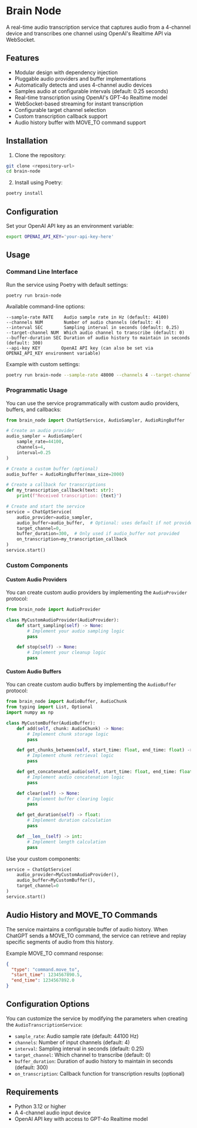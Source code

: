 # Brain Node

A real-time audio transcription service that captures audio from a 4-channel device and transcribes one channel using OpenAI's Realtime API via WebSocket.

## Features

- Modular design with dependency injection
- Pluggable audio providers and buffer implementations
- Automatically detects and uses 4-channel audio devices
- Samples audio at configurable intervals (default: 0.25 seconds)
- Real-time transcription using OpenAI's GPT-4o Realtime model
- WebSocket-based streaming for instant transcription
- Configurable target channel selection
- Custom transcription callback support
- Audio history buffer with MOVE_TO command support

## Installation

1. Clone the repository:

```bash
git clone <repository-url>
cd brain-node
```

2. Install using Poetry:

```bash
poetry install
```

## Configuration

Set your OpenAI API key as an environment variable:

```bash
export OPENAI_API_KEY='your-api-key-here'
```

## Usage

### Command Line Interface

Run the service using Poetry with default settings:

```bash
poetry run brain-node
```

Available command-line options:

```
--sample-rate RATE    Audio sample rate in Hz (default: 44100)
--channels NUM        Number of audio channels (default: 4)
--interval SEC        Sampling interval in seconds (default: 0.25)
--target-channel NUM  Which audio channel to transcribe (default: 0)
--buffer-duration SEC Duration of audio history to maintain in seconds (default: 300)
--api-key KEY        OpenAI API key (can also be set via OPENAI_API_KEY environment variable)
```

Example with custom settings:

```bash
poetry run brain-node --sample-rate 48000 --channels 4 --target-channel 1 --buffer-duration 600
```

### Programmatic Usage

You can use the service programmatically with custom audio providers, buffers, and callbacks:

```python
from brain_node import ChatGptService, AudioSampler, AudioRingBuffer

# Create an audio provider
audio_sampler = AudioSampler(
    sample_rate=44100,
    channels=4,
    interval=0.25
)

# Create a custom buffer (optional)
audio_buffer = AudioRingBuffer(max_size=2000)

# Create a callback for transcriptions
def my_transcription_callback(text: str):
    print(f"Received transcription: {text}")

# Create and start the service
service = ChatGptService(
    audio_provider=audio_sampler,
    audio_buffer=audio_buffer,  # Optional: uses default if not provided
    target_channel=0,
    buffer_duration=300,  # Only used if audio_buffer not provided
    on_transcription=my_transcription_callback
)
service.start()
```

### Custom Components

#### Custom Audio Providers

You can create custom audio providers by implementing the `AudioProvider` protocol:

```python
from brain_node import AudioProvider

class MyCustomAudioProvider(AudioProvider):
    def start_sampling(self) -> None:
        # Implement your audio sampling logic
        pass

    def stop(self) -> None:
        # Implement your cleanup logic
        pass
```

#### Custom Audio Buffers

You can create custom audio buffers by implementing the `AudioBuffer` protocol:

```python
from brain_node import AudioBuffer, AudioChunk
from typing import List, Optional
import numpy as np

class MyCustomBuffer(AudioBuffer):
    def add(self, chunk: AudioChunk) -> None:
        # Implement chunk storage logic
        pass

    def get_chunks_between(self, start_time: float, end_time: float) -> List[AudioChunk]:
        # Implement chunk retrieval logic
        pass

    def get_concatenated_audio(self, start_time: float, end_time: float) -> Optional[np.ndarray]:
        # Implement audio concatenation logic
        pass

    def clear(self) -> None:
        # Implement buffer clearing logic
        pass

    def get_duration(self) -> float:
        # Implement duration calculation
        pass

    def __len__(self) -> int:
        # Implement length calculation
        pass
```

Use your custom components:

```python
service = ChatGptService(
    audio_provider=MyCustomAudioProvider(),
    audio_buffer=MyCustomBuffer(),
    target_channel=0
)
service.start()
```

## Audio History and MOVE_TO Commands

The service maintains a configurable buffer of audio history. When ChatGPT sends a MOVE_TO command, the service can retrieve and replay specific segments of audio from this history.

Example MOVE_TO command response:

```json
{
  "type": "command.move_to",
  "start_time": 1234567890.5,
  "end_time": 1234567892.0
}
```

## Configuration Options

You can customize the service by modifying the parameters when creating the `AudioTranscriptionService`:

- `sample_rate`: Audio sample rate (default: 44100 Hz)
- `channels`: Number of input channels (default: 4)
- `interval`: Sampling interval in seconds (default: 0.25)
- `target_channel`: Which channel to transcribe (default: 0)
- `buffer_duration`: Duration of audio history to maintain in seconds (default: 300)
- `on_transcription`: Callback function for transcription results (optional)

## Requirements

- Python 3.12 or higher
- A 4-channel audio input device
- OpenAI API key with access to GPT-4o Realtime model
